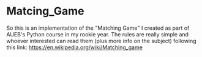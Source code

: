 # Matcing_Game
So this is an implementation of the "Matching Game" I created as part of AUEB's Python course in my rookie year. The rules are really simple and whoever interested can read them (plus more info on the subject) following this link: https://en.wikipedia.org/wiki/Matching_game

